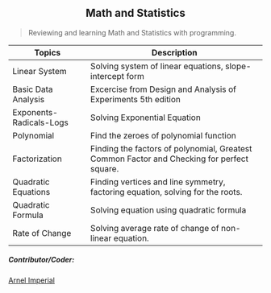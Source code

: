 <h2 align=center>Math and Statistics</h2> 

> Reviewing and learning Math and Statistics with programming.



| Topics                      | Description                                                                               |
|-----------------------------|-------------------------------------------------------------------------------------------|
| Linear System               | Solving system of linear equations, slope-intercept form                                  |                                 
| Basic Data Analysis         | Excercise from Design and Analysis of Experiments 5th edition                             |
| Exponents-Radicals-Logs     | Solving Exponential Equation                                                              |
| Polynomial                  | Find the zeroes of polynomial function                                                    |
| Factorization               | Finding the factors of polynomial, Greatest Common Factor and Checking for perfect square.|
| Quadratic Equations  	      | Finding vertices and line symmetry, factoring equation, solving for the roots.            |
| Quadratic Formula           | Solving equation using quadratic formula                                                  |	                                                                                                                      
| Rate of Change              | Solving average rate of change of non-linear equation.                                    |


##### Contributor/Coder:
[Arnel Imperial](https://arnelimperial.bitbucket.io)

